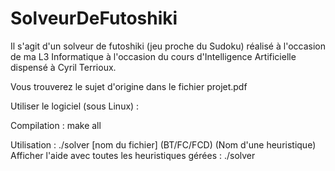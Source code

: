 # SolveurDeFutoshiki

Il s'agit d'un solveur de futoshiki (jeu proche du Sudoku) réalisé à l'occasion de ma L3 Informatique à l'occasion du cours d'Intelligence Artificielle dispensé à Cyril Terrioux.

Vous trouverez le sujet d'origine dans le fichier projet.pdf


Utiliser le logiciel (sous Linux) :

Compilation : make all

Utilisation : ./solver [nom du fichier] (BT/FC/FCD) (Nom d'une heuristique)
Afficher l'aide avec toutes les heuristiques gérées : ./solver
